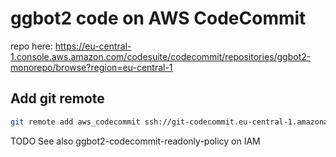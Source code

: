 # ggbot2 code on AWS CodeCommit

repo here: https://eu-central-1.console.aws.amazon.com/codesuite/codecommit/repositories/ggbot2-monorepo/browse?region=eu-central-1



## Add git remote

```sh
git remote add aws_codecommit ssh://git-codecommit.eu-central-1.amazonaws.com/v1/repos/ggbot2-monorepo
```

TODO See also ggbot2-codecommit-readonly-policy on IAM
